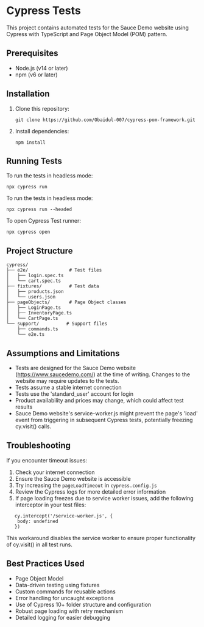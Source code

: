 # Cypress Tests

This project contains automated tests for the Sauce Demo website using Cypress with TypeScript and Page Object Model (POM) pattern.

## Prerequisites

- Node.js (v14 or later)
- npm (v6 or later)

## Installation

1. Clone this repository:
   ```
   git clone https://github.com/Obaidul-007/cypress-pom-framework.git
   ```

2. Install dependencies:
   ```
   npm install
   ```

## Running Tests

To run the tests in headless mode:

```
npx cypress run
```

To run the tests in headless mode:

```
npx cypress run --headed
```

To open Cypress Test runner:

```
npx cypress open
```

## Project Structure

```
cypress/
├── e2e/               # Test files
│   ├── login.spec.ts
│   └── cart.spec.ts
├── fixtures/          # Test data
│   ├── products.json
│   └── users.json
├── pageObjects/       # Page Object classes
│   ├── LoginPage.ts
│   ├── InventoryPage.ts
│   └── CartPage.ts
└── support/          # Support files
    ├── commands.ts
    └── e2e.ts
```

## Assumptions and Limitations

- Tests are designed for the Sauce Demo website (https://www.saucedemo.com/) at the time of writing. Changes to the website may require updates to the tests.
- Tests assume a stable internet connection
- Tests use the 'standard_user' account for login
- Product availability and prices may change, which could affect test results
- Sauce Demo website's service-worker.js might prevent the page's 'load' event from triggering in subsequent Cypress tests, potentially freezing cy.visit() calls.

## Troubleshooting

If you encounter timeout issues:

1. Check your internet connection
2. Ensure the Sauce Demo website is accessible
3. Try increasing the `pageLoadTimeout` in `cypress.config.js`
4. Review the Cypress logs for more detailed error information
5. If page loading freezes due to service worker issues, add the following interceptor in your test files: 
```
   cy.intercept('/service-worker.js', {
    body: undefined
   })
```
This workaround disables the service worker to ensure proper functionality of cy.visit() in all test runs.

## Best Practices Used

- Page Object Model
- Data-driven testing using fixtures
- Custom commands for reusable actions
- Error handling for uncaught exceptions
- Use of Cypress 10+ folder structure and configuration
- Robust page loading with retry mechanism
- Detailed logging for easier debugging